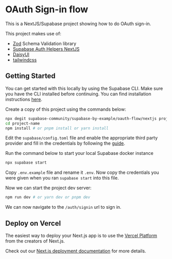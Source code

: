 # OAuth Sign-in flow

This is a NextJS/Supabase project showing how to do OAuth sign-in.

This project makes use of:

- [Zod](https://zod.dev/) Schema Validation library
- [Supabase Auth Helpers NextJS](https://supabase.com/docs/guides/auth/auth-helpers/nextjs)
- [DaisyUI](https://daisyui.com/)
- [tailwindcss](https://tailwindcss.com/)

## Getting Started

You can get started with this locally by using the Supabase CLI. Make sure you have the CLI installed before continuing. You can find installation instructions [here](https://supabase.com/docs/guides/cli).

Create a copy of this project using the commands below:

```bash
npx degit supabase-community/supabase-by-example/oauth-flow/nextjs project-name
cd project-name
npm install # or pnpm install or yarn install
```

Edit the `supabase/config.toml` file and enable the appropriate third party provider and fill in the credentials by following the [guide](https://supabase.com/docs/guides/auth/social-login). 

Run the command below to start your local Supabase docker instance

```bash
npx supabase start
```

Copy `.env.example` file and rename it `.env`. Now copy the credentials you were given when you ran `supabase start` into this file.

Now we can start the project dev server:

```bash
npm run dev # or yarn dev or pnpm dev
```

We can now navigate to the `/auth/signin` url to sign in.

## Deploy on Vercel

The easiest way to deploy your Next.js app is to use the [Vercel Platform](https://vercel.com/new?utm_medium=default-template&filter=next.js&utm_source=create-next-app&utm_campaign=create-next-app-readme) from the creators of Next.js.

Check out our [Next.js deployment documentation](https://nextjs.org/docs/deployment) for more details.
